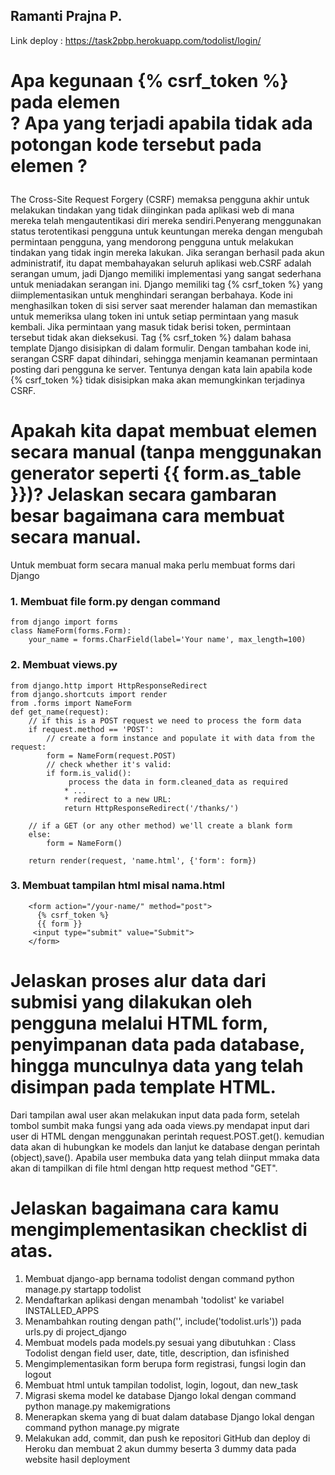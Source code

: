  
 ## Ramanti Prajna P.
 
Link deploy : https://task2pbp.herokuapp.com/todolist/login/
 # Apa kegunaan {% csrf_token %} pada elemen <form>? Apa yang terjadi apabila tidak ada potongan kode tersebut pada elemen <form>? 
 The Cross-Site Request Forgery (CSRF) memaksa pengguna akhir untuk melakukan tindakan yang tidak diinginkan pada aplikasi web di mana mereka telah mengautentikasi diri mereka sendiri.Penyerang menggunakan status terotentikasi pengguna untuk keuntungan mereka dengan mengubah permintaan pengguna, yang mendorong pengguna untuk melakukan tindakan yang tidak ingin mereka lakukan. Jika serangan berhasil pada akun administratif, itu dapat membahayakan seluruh aplikasi web.CSRF adalah serangan umum, jadi Django memiliki implementasi yang sangat sederhana untuk meniadakan serangan ini. Django memiliki tag {% csrf_token %} yang diimplementasikan untuk menghindari serangan berbahaya. Kode ini menghasilkan token di sisi server saat merender halaman dan memastikan untuk memeriksa ulang token ini untuk setiap permintaan yang masuk kembali. Jika permintaan yang masuk tidak berisi token, permintaan tersebut tidak akan dieksekusi. Tag {% csrf_token %} dalam bahasa template Django disisipkan di dalam formulir. Dengan tambahan kode ini, serangan CSRF dapat dihindari, sehingga menjamin keamanan permintaan posting dari pengguna ke server. Tentunya dengan kata lain apabila kode {% csrf_token %} tidak disisipkan maka akan memungkinkan terjadinya CSRF. 

 # Apakah kita dapat membuat elemen <form> secara manual (tanpa menggunakan generator seperti {{ form.as_table }})? Jelaskan secara gambaran besar bagaimana cara membuat <form> secara manual. 
 Untuk membuat form secara manual maka perlu membuat forms dari Django 
 
 ### 1. Membuat file form.py dengan command
 
    from django import forms
    class NameForm(forms.Form):
        your_name = forms.CharField(label='Your name', max_length=100)
        
### 2. Membuat views.py

    from django.http import HttpResponseRedirect
    from django.shortcuts import render
    from .forms import NameForm
    def get_name(request):
        // if this is a POST request we need to process the form data
        if request.method == 'POST':
            // create a form instance and populate it with data from the request:
            form = NameForm(request.POST)
            // check whether it's valid:
            if form.is_valid():
                 process the data in form.cleaned_data as required
                * ...
                * redirect to a new URL:
                return HttpResponseRedirect('/thanks/')

        // if a GET (or any other method) we'll create a blank form
        else:
            form = NameForm()

        return render(request, 'name.html', {'form': form})
        
### 3. Membuat tampilan html misal nama.html
        <form action="/your-name/" method="post">
          {% csrf_token %}
          {{ form }}
         <input type="submit" value="Submit">
        </form>

 # Jelaskan proses alur data dari submisi yang dilakukan oleh pengguna melalui HTML form, penyimpanan data pada database, hingga munculnya data yang telah disimpan pada template HTML. 

  Dari tampilan awal user akan melakukan input data pada form, setelah tombol sumbit maka fungsi yang ada oada views.py mendapat input dari user di HTML dengan menggunakan perintah request.POST.get(). kemudian data akan di hubungkan ke models dan lanjut ke database dengan perintah (object),save(). Apabila user membuka data yang telah diinput mmaka data akan di tampilkan di file html dengan http request method "GET".


 # Jelaskan bagaimana cara kamu mengimplementasikan checklist di atas. 

 1.  Membuat django-app bernama todolist dengan command python manage.py startapp todolist
 2.  Mendaftarkan aplikasi dengan menambah 'todolist' ke variabel INSTALLED_APPS 
 3.  Menambahkan routing dengan path('', include('todolist.urls')) pada urls.py di project_django 
 4.  Membuat models pada models.py sesuai yang dibutuhkan : Class Todolist dengan field user, date, title, description, dan isfinished
 5.  Mengimplementasikan form berupa form registrasi, fungsi login dan logout
 6.  Membuat html untuk tampilan todolist, login, logout, dan new_task
 7.  Migrasi skema model ke database Django lokal dengan command python manage.py makemigrations
 8.  Menerapkan skema yang di buat dalam database Django lokal dengan command python manage.py migrate 
 9.  Melakukan add, commit, dan push ke repositori GitHub dan deploy di Heroku dan membuat 2 akun dummy beserta 3 dummy data pada website hasil deployment



